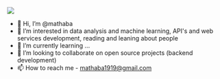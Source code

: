 
<img src="https://visitor-badge.laobi.icu/badge?page_id=mathaba.mathaba" />

- 👋 Hi, I’m @mathaba
- 👀 I’m interested in data analysis and machine learning, API's and web services development, reading and leaning about people 
- 🌱 I’m currently learning ...
- 🤝 I’m looking to collaborate on open source projects (backend development)
- 📫 How to reach me - mathaba1919@gmail.com

<!---
mathaba/mathaba is a ✨ special ✨ repository because its `README.md` (this file) appears on your GitHub profile.
You can click the Preview link to take a look at your changes.
--->
